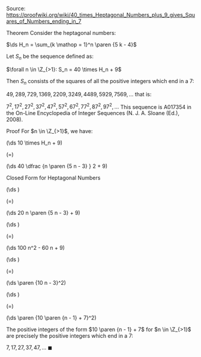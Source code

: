 # 

Source: https://proofwiki.org/wiki/40_times_Heptagonal_Numbers_plus_9_gives_Squares_of_Numbers_ending_in_7

Theorem
Consider the heptagonal numbers:

$\ds H_n = \sum_{k \mathop = 1}^n \paren {5 k - 4}$

Let $S_n$ be the sequence defined as:

$\forall n \in \Z_{>1}: S_n = 40 \times H_n + 9$

Then $S_n$ consists of the squares of all the positive integers which end in a $7$:

$49, 289, 729, 1369, 2209, 3249, 4489, 5929, 7569, \ldots$
that is:

$7^2, 17^2, 27^2, 37^2, 47^2, 57^2, 67^2, 77^2, 87^2, 97^2, \ldots$
This sequence is A017354 in the On-Line Encyclopedia of Integer Sequences (N. J. A. Sloane (Ed.), 2008).


Proof
For $n \in \Z_{>1}$, we have:














\(\ds 10 \times H_n + 9\)

\(=\)







\(\ds 40 \dfrac {n \paren {5 n - 3} } 2 + 9\)





Closed Form for Heptagonal Numbers














\(\ds \)

\(=\)







\(\ds 20 n \paren {5 n - 3} + 9\)




















\(\ds \)

\(=\)







\(\ds 100 n^2 - 60 n + 9\)




















\(\ds \)

\(=\)







\(\ds \paren {10 n - 3}^2\)




















\(\ds \)

\(=\)







\(\ds \paren {10 \paren {n - 1} + 7}^2\)









The positive integers of the form $10 \paren {n - 1} + 7$ for $n \in \Z_{>1}$ are precisely the positive integers which end in a $7$:

$7, 17, 27, 37, 47, \ldots$
$\blacksquare$





